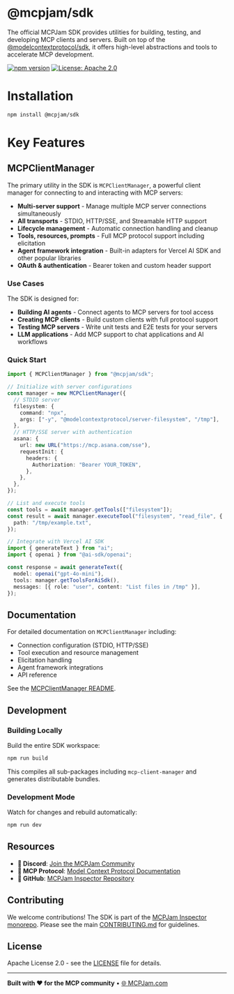# @mcpjam/sdk

The official MCPJam SDK provides utilities for building, testing, and developing MCP clients and servers. Built on top of the [@modelcontextprotocol/sdk](https://github.com/modelcontextprotocol/sdk), it offers high-level abstractions and tools to accelerate MCP development.

[![npm version](https://img.shields.io/npm/v/@mcpjam/sdk?style=for-the-badge&color=blue)](https://www.npmjs.com/package/@mcpjam/sdk)
[![License: Apache 2.0](https://img.shields.io/badge/License-Apache%202.0-blue.svg?style=for-the-badge)](https://opensource.org/licenses/Apache-2.0)

# Installation

```bash
npm install @mcpjam/sdk
```

# Key Features

## MCPClientManager

The primary utility in the SDK is `MCPClientManager`, a powerful client manager for connecting to and interacting with MCP servers:

- **Multi-server support** - Manage multiple MCP server connections simultaneously
- **All transports** - STDIO, HTTP/SSE, and Streamable HTTP support
- **Lifecycle management** - Automatic connection handling and cleanup
- **Tools, resources, prompts** - Full MCP protocol support including elicitation
- **Agent framework integration** - Built-in adapters for Vercel AI SDK and other popular libraries
- **OAuth & authentication** - Bearer token and custom header support

### Use Cases

The SDK is designed for:

- **Building AI agents** - Connect agents to MCP servers for tool access
- **Creating MCP clients** - Build custom clients with full protocol support
- **Testing MCP servers** - Write unit tests and E2E tests for your servers
- **LLM applications** - Add MCP support to chat applications and AI workflows

### Quick Start

```ts
import { MCPClientManager } from "@mcpjam/sdk";

// Initialize with server configurations
const manager = new MCPClientManager({
  // STDIO server
  filesystem: {
    command: "npx",
    args: ["-y", "@modelcontextprotocol/server-filesystem", "/tmp"],
  },
  // HTTP/SSE server with authentication
  asana: {
    url: new URL("https://mcp.asana.com/sse"),
    requestInit: {
      headers: {
        Authorization: "Bearer YOUR_TOKEN",
      },
    },
  },
});

// List and execute tools
const tools = await manager.getTools(["filesystem"]);
const result = await manager.executeTool("filesystem", "read_file", {
  path: "/tmp/example.txt",
});

// Integrate with Vercel AI SDK
import { generateText } from "ai";
import { openai } from "@ai-sdk/openai";

const response = await generateText({
  model: openai("gpt-4o-mini"),
  tools: manager.getToolsForAiSdk(),
  messages: [{ role: "user", content: "List files in /tmp" }],
});
```

## Documentation

For detailed documentation on `MCPClientManager` including:

- Connection configuration (STDIO, HTTP/SSE)
- Tool execution and resource management
- Elicitation handling
- Agent framework integrations
- API reference

See the [MCPClientManager README](./mcp-client-manager/README.md).

## Development

### Building Locally

Build the entire SDK workspace:

```bash
npm run build
```

This compiles all sub-packages including `mcp-client-manager` and generates distributable bundles.

### Development Mode

Watch for changes and rebuild automatically:

```bash
npm run dev
```

## Resources

- **💬 Discord**: [Join the MCPJam Community](https://discord.gg/JEnDtz8X6z)
- **📖 MCP Protocol**: [Model Context Protocol Documentation](https://modelcontextprotocol.io/)
- **🔧 GitHub**: [MCPJam Inspector Repository](https://github.com/MCPJam/inspector)

## Contributing

We welcome contributions! The SDK is part of the [MCPJam Inspector monorepo](https://github.com/MCPJam/inspector). Please see the main [CONTRIBUTING.md](../CONTRIBUTING.md) for guidelines.

## License

Apache License 2.0 - see the [LICENSE](../LICENSE) file for details.

---

**Built with ❤️ for the MCP community** • [🌐 MCPJam.com](https://mcpjam.com)
